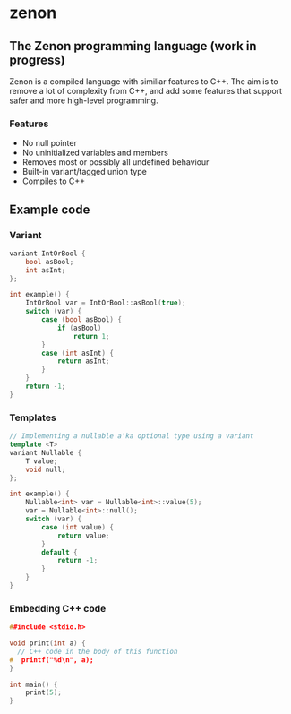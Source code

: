 # zenon
## The Zenon programming language (work in progress)

Zenon is a compiled language with similiar features to C++. The aim is to remove a lot of complexity from C++, and add some features that support safer and more high-level programming.


### Features
* No null pointer
* No uninitialized variables and members
* Removes most or possibly all undefined behaviour
* Built-in variant/tagged union type
* Compiles to C++


## Example code

### Variant

``` C++
variant IntOrBool {
    bool asBool;
    int asInt;
};

int example() {
    IntOrBool var = IntOrBool::asBool(true);
    switch (var) {
        case (bool asBool) {
            if (asBool)
                return 1;
        }
        case (int asInt) {
            return asInt;
        }
    }
    return -1;
}

```

### Templates
``` C++
// Implementing a nullable a'ka optional type using a variant
template <T>
variant Nullable {
    T value;
    void null;
};

int example() {
    Nullable<int> var = Nullable<int>::value(5);
    var = Nullable<int>::null();
    switch (var) {
        case (int value) {
            return value;
        }
        default {
            return -1;
        }
    }
}
```

### Embedding C++ code
``` C++
##include <stdio.h>

void print(int a) {
  // C++ code in the body of this function 
#  printf("%d\n", a);
}

int main() {
    print(5);
}

```
